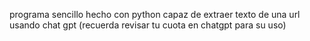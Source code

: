 programa sencillo hecho con python capaz de extraer texto de una url usando chat gpt (recuerda revisar tu cuota en chatgpt para su uso)
